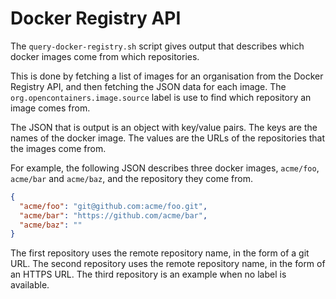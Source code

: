 # Docker Registry API

The `query-docker-registry.sh` script gives output that describes which docker images come from which repositories.

This is done by fetching a list of images for an organisation from the Docker Registry API, and then fetching the JSON data for each image. The `org.opencontainers.image.source` label is use to find which repository an image comes from.

The JSON that is output is an object with key/value pairs.
The keys are the names of the docker image.
The values are the URLs of the repositories that the images come from.

For example, the following JSON describes three docker images, `acme/foo`, `acme/bar` and `acme/baz`, and the repository they come from.

```json
{
  "acme/foo": "git@github.com:acme/foo.git",
  "acme/bar": "https://github.com/acme/bar",
  "acme/baz": ""
}
```

The first repository uses the remote repository name, in the form of a git URL. The second repository uses the remote repository name, in the form of an HTTPS URL. The third repository is an example when no label is available.
